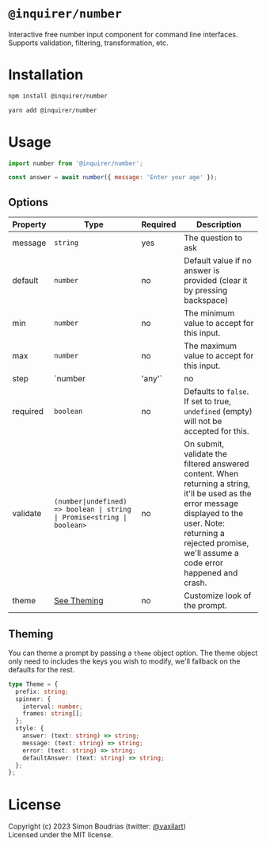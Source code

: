 # `@inquirer/number`

Interactive free number input component for command line interfaces. Supports validation, filtering, transformation, etc.

# Installation

```sh
npm install @inquirer/number

yarn add @inquirer/number
```

# Usage

```js
import number from '@inquirer/number';

const answer = await number({ message: 'Enter your age' });
```

## Options

| Property | Type                                                                     | Required | Description                                                                                                                                                                                                             |
| -------- | ------------------------------------------------------------------------ | -------- | ----------------------------------------------------------------------------------------------------------------------------------------------------------------------------------------------------------------------- |
| message  | `string`                                                                 | yes      | The question to ask                                                                                                                                                                                                     |
| default  | `number`                                                                 | no       | Default value if no answer is provided (clear it by pressing backspace)                                                                                                                                                 |
| min  | `number`                                                                     | no       | The minimum value to accept for this input.                                                                                                                                                 |
| max  | `number`                                                                     | no       | The maximum value to accept for this input.                                                                                                                                                 |
| step  | `number | 'any'`                                                                    | no       | The step option is a number that specifies the granularity that the value must adhere to. Only values which are equal to the basis for stepping (min if specified) are valid. This value defaults to 1, meaning by default the prompt will only allow integers. |
| required  | `boolean`                                                                    | no       | Defaults to `false`. If set to true, `undefined` (empty) will not be accepted for this. |
| validate | `(number\|undefined) => boolean \| string \| Promise<string \| boolean>` | no       | On submit, validate the filtered answered content. When returning a string, it'll be used as the error message displayed to the user. Note: returning a rejected promise, we'll assume a code error happened and crash. |
| theme    | [See Theming](#Theming)                                                  | no       | Customize look of the prompt.                                                                                                                                                                                           |

## Theming

You can theme a prompt by passing a `theme` object option. The theme object only need to includes the keys you wish to modify, we'll fallback on the defaults for the rest.

```ts
type Theme = {
  prefix: string;
  spinner: {
    interval: number;
    frames: string[];
  };
  style: {
    answer: (text: string) => string;
    message: (text: string) => string;
    error: (text: string) => string;
    defaultAnswer: (text: string) => string;
  };
};
```

# License

Copyright (c) 2023 Simon Boudrias (twitter: [@vaxilart](https://twitter.com/Vaxilart))<br/>
Licensed under the MIT license.
